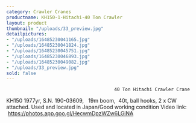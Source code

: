 ```yaml
---
category: Crawler Cranes
productname: KH150-1-Hitachi-40 Ton Crawler
layout: product
thumbnail: "/uploads/33_preview.jpg"
detailpictures:
- "/uploads/16485230041165.jpg"
- "/uploads/16485230041824.jpg"
- "/uploads/16485230045751.jpg"
- "/uploads/16485230046893.jpg"
- "/uploads/16485230049082.jpg"
- "/uploads/33_preview.jpg"
sold: false
---
```


                                            40 Ton Hitachi Crawler Crane
KH150
1977yr, S.N. 190-03609,  
19m boom,  40t, ball hooks, 2 x CW attached.
Used and located in Japan/Good working condition
Video link:  https://photos.app.goo.gl/HecwmDpzWZw6LGiNA


